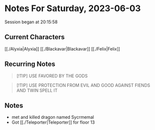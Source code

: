 # Notes For Saturday, 2023-06-03
Session began at 20:15:58
## Current Characters
[[./Alyxia|Alyxia]]
[[./Blackavar|Blackavar]]
[[./Felix|Felix]]
## Recurring Notes
>[!TIP] USE FAVORED BY THE GODS

>[!TIP] USE PROTECTION FROM EVIL AND GOOD AGAINST FIENDS AND TWIN SPELL IT
## Notes
- met and killed dragon named Sycrmemal
- Got [[./Teleporter|Teleporter]] for floor 13